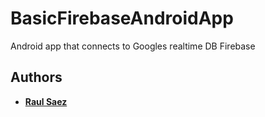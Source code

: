 # BasicFirebaseAndroidApp

Android app that connects to Googles realtime DB Firebase

## Authors

* **[Raul Saez](https://github.com/mrseek)**
